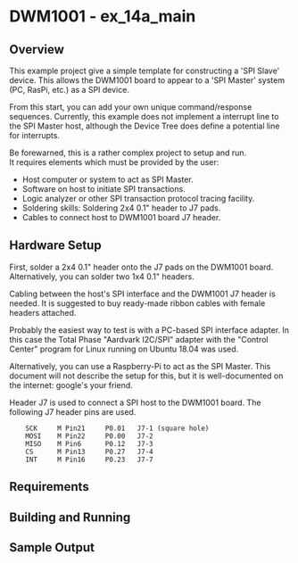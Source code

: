
# DWM1001 - ex_14a_main

## Overview

This example project give a simple template for constructing a 'SPI Slave' device.
This allows the DWM1001 board to appear to a 'SPI Master' system (PC, RasPi, etc.) as a SPI device. 

From this start, you can add your own unique command/response sequences.
Currently, this example does not implement a interrupt line to the SPI Master host, although the Device Tree does define a potential line for interrupts.

Be forewarned, this is a rather complex project to setup and run.  
It requires elements which must be provided by the user:

* Host computer or system to act as SPI Master.
* Software on host to initiate SPI transactions.
* Logic analyzer or other SPI transaction protocol tracing facility.
* Soldering skills: Soldering 2x4 0.1" header to J7 pads.
* Cables to connect host to DWM1001 board J7 header.


## Hardware Setup

First, solder a 2x4 0.1" header onto the J7 pads on the DWM1001 board. Alternatively, you can solder two 1x4 0.1" headers.

Cabling between the host's SPI interface and the DWM1001 J7 header is needed. It is suggested to buy ready-made ribbon cables with female headers attached. 

Probably the easiest way to test is with a PC-based SPI interface adapter.
In this case the Total Phase "Aardvark I2C/SPI" adapter with the "Control Center" program for Linux running on Ubuntu 18.04 was used.

Alternatively, you can use a Raspberry-Pi to act as the SPI Master. This document will not describe the setup for this, but it is well-documented on the internet: google's your friend.

Header J7 is used to connect a SPI host to the DWM1001 board.
The following J7 header pins are used.


```
    SCK     M Pin21     P0.01   J7-1 (square hole) 
    MOSI    M Pin22     P0.00   J7-2 
    MISO    M Pin6      P0.12   J7-3 
    CS      M Pin13     P0.27   J7-4 
    INT     M Pin16     P0.23   J7-7 
```

## Requirements


## Building and Running


## Sample Output

